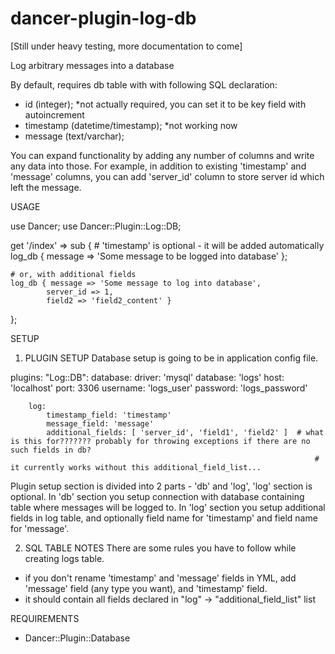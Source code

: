 dancer-plugin-log-db
====================

[Still under heavy testing, more documentation to come]

Log arbitrary messages into a database


By default, requires db table with with following SQL declaration:

- id (integer); *not actually required, you can set it to be key field with autoincrement
- timestamp (datetime/timestamp); *not working now
- message (text/varchar);

You can expand functionality by adding any number of columns and write any data into those.
For example, in addition to existing 'timestamp' and 'message' columns, 
you can add 'server_id' column to store server id which left the message.



USAGE

use Dancer;
use Dancer::Plugin::Log::DB;

get '/index' => sub {
	# 'timestamp' is optional - it will be added automatically  
	log_db { message => 'Some message to be logged into database' };

	# or, with additional fields
	log_db { message => 'Some message to log into database',
			server_id => 1,
			field2 => 'field2_content' }
};




SETUP
1) PLUGIN SETUP
Database setup is going to be in application config file.

plugins:
	"Log::DB":
		database:
			driver: 'mysql'
			database: 'logs'
			host: 'localhost'
			port: 3306
			username: 'logs_user'
			password: 'logs_password'
		
		log:
			timestamp_field: 'timestamp'
			message_field: 'message'
			additional_fields: [ 'server_id', 'field1', 'field2' ]  # what is this for??????? probably for throwing exceptions if there are no such fields in db?
																		# it currently works without this additional_field_list...


Plugin setup section is divided into 2 parts - 'db' and 'log', 'log' section is optional.
In 'db' section you setup connection with database containing table where messages will be logged to.
In 'log' section you setup additional fields in log table, and optionally field name for 'timestamp' and field name for 'message'.


2) SQL TABLE NOTES
There are some rules you have to follow while creating logs table.
- if you don't rename 'timestamp' and 'message' fields in YML, add 'message' field (any type you want), and 'timestamp' field.
- it should contain all fields declared in "log" -> "additional_field_list" list



REQUIREMENTS
- Dancer::Plugin::Database
